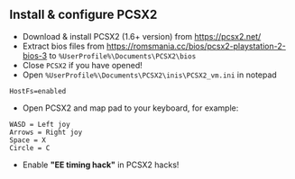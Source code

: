 ## Install & configure PCSX2

- Download & install PCSX2 (1.6+ version) from https://pcsx2.net/
- Extract bios files from https://romsmania.cc/bios/pcsx2-playstation-2-bios-3 to `%UserProfile%\Documents\PCSX2\bios`
- Close `PCSX2` if you have opened!
- Open `%UserProfile%\Documents\PCSX2\inis\PCSX2_vm.ini` in notepad

```
HostFs=enabled
```

- Open PCSX2 and map pad to your keyboard, for example:

```
WASD = Left joy
Arrows = Right joy
Space = X
Circle = C
```

- Enable **"EE timing hack"** in PCSX2 hacks!